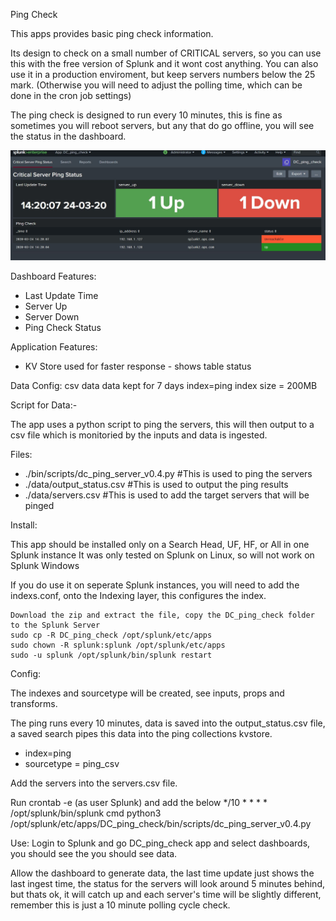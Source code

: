 Ping Check 

This apps provides basic ping check information.

Its design to check on a small number of CRITICAL servers, so you can use this with the free version of Splunk and it wont cost anything. You can also use it in a production enviroment, but keep servers numbers below the 25 mark. (Otherwise you will need to adjust the polling time, which can be done in the cron job settings)

The ping check is designed to run every 10 minutes, this is fine as sometimes you will reboot servers, but any that do go offline, you will see the status in the dashboard.

![](images/ping.jpg)

Dashboard Features:

- Last Update Time
- Server Up
- Server Down
- Ping Check Status

Application Features:

- KV Store used for faster response - shows table status

Data Config:
csv data
data kept for 7 days
index=ping
index size = 200MB

Script for Data:-

The app uses a python script to ping the servers, this will then output to a csv file which is monitoried by the inputs and data is ingested.

Files:

- ./bin/scripts/dc_ping_server_v0.4.py #This is used to ping the servers
- ./data/output_status.csv #This is used to output the ping results
- ./data/servers.csv #This is used to add the target servers that will be pinged

Install:

This app should be installed only on a Search Head, UF, HF, or All in one Splunk instance
It was only tested on Splunk on Linux, so will not work on Splunk Windows

If you do use it on seperate Splunk instances, you will need to add the indexs.conf, onto the Indexing layer, this configures the index.

    Download the zip and extract the file, copy the DC_ping_check folder to the Splunk Server
    sudo cp -R DC_ping_check /opt/splunk/etc/apps
    sudo chown -R splunk:splunk /opt/splunk/etc/apps
    sudo -u splunk /opt/splunk/bin/splunk restart

Config:

The indexes and sourcetype will be created, see inputs, props and transforms.

The ping runs every 10 minutes, data is saved into the output_status.csv file, a saved search pipes this data into the ping collections kvstore.  

- index=ping
- sourcetype = ping_csv

Add the servers into the servers.csv file.

Run crontab -e (as user Splunk) and add the below
*/10 * * * * /opt/splunk/bin/splunk cmd python3 /opt/splunk/etc/apps/DC_ping_check/bin/scripts/dc_ping_server_v0.4.py

Use:
Login to Splunk and go DC_ping_check app and select dashboards, you should see the you should see data.

Allow the dashboard to generate data, the last time update just shows the last ingest time, the status for the servers will look around 5 minutes behind, but thats ok, it will catch up and each server's time will be slightly different, remember this is just a 10 minute polling cycle check.